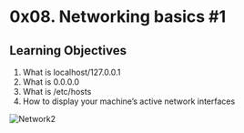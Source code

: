 # 0x08. Networking basics #1

## Learning Objectives

1. What is localhost/127.0.0.1
2. What is 0.0.0.0
3. What is /etc/hosts
4. How to display your machine’s active network interfaces

![Network2](https://s3.eu-west-3.amazonaws.com/dealna/uploads/2016/06/Networking-Accessories.jpg )
